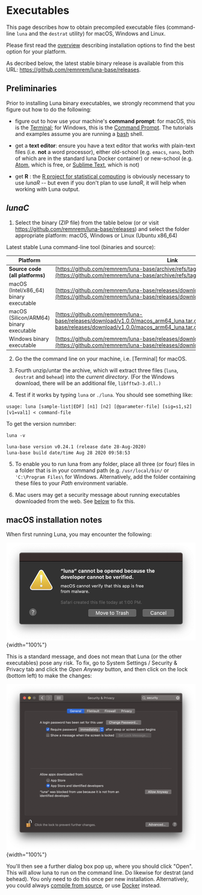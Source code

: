 # Executables

This page describes how to obtain precompiled executable files
(command-line `luna` and the `destrat` utility) for macOS, Windows and
Linux.

Please first read the [overview](index.md) describing installation options
to find the best option for your platform.

As decribed below, the latest stable binary release is available from
this URL: <https://github.com/remnrem/luna-base/releases>.

## Preliminaries

Prior to installing Luna binary executables, we strongly recommend
that you figure out how to do the following:

- figure out to how use your machine's __command prompt__: for macOS, this is the 
 [Terminal](https://www.wikihow.com/Get-to-the-Command-Line-on-a-Mac); for Windows, this is 
 the [Command Prompt](https://www.wikihow.com/Open-the-Command-Prompt-in-Windows).  The tutorials and 
 examples assume you are running a [bash](https://en.wikipedia.org/wiki/Bash_(Unix_shell)) shell.

- get a __text editor__: ensure you have a text editor that works with
  plain-text files (i.e. __not__ a word processor), either old-school
  (e.g. `emacs`, `nano`, both of which are in the standard luna Docker container)
  or new-school (e.g. [Atom](https://atom.io/), which is free, or
  [Sublime Text](https://www.sublimetext.com/), which is not)

- get __R__ : the [R project for statistical
  computing](https://www.r-project.org/) is obviously necessary to use
  _lunaR_ -- but even if you don't plan to use _lunaR_, it will help when
  working with Luna output.


## _lunaC_

1. Select the binary (ZIP file) from the table below (or or visit <https://github.com/remnrem/luna-base/releases>) and select the folder appropriate platform: macOS, Windows or Linux (Ubuntu x86_64)

Latest stable Luna command-line tool (binaries and source):

| Platform | Link |
| ----- | ----- |
| __Source code (all platforms)__ | [https://github.com/remnrem/luna-base/archive/refs/tags/v1.0.0.tar.gz](https://github.com/remnrem/luna-base/archive/refs/tags/v1.0.0.tar.gz)
| macOS (Intel/x86_64) binary executable | [https://github.com/remnrem/luna-base/releases/download/v1.0.0/mac_luna.tar.gz](https://github.com/remnrem/luna-base/releases/download/v1.0.0/mac_luna.tar.gz) |
| macOS (Silicon/ARM64) binary executable | [https://github.com/remnrem/luna-base/releases/download/v1.0.0/macos_arm64_luna.tar.gz])https://github.com/remnrem/luna-base/releases/download/v1.0.0/macos_arm64_luna.tar.gz) |
| Windows binary executable | [https://github.com/remnrem/luna-base/releases/download/v1.0.0/win_luna.zip](https://github.com/remnrem/luna-base/releases/download/v1.0.0/win_luna.zip) |

2. Go the the command line on your machine, i.e. [Terminal] for macOS.

3. Fourth unzip/untar the archive, which will extract three files
(`luna`, `destrat` and `behead`) into the _current directory_.  (For
the Windows download, there will be an additional file,
`libfftw3-3.dll.)`

4. Test if it works by typing `luna` or `./luna`.  You should see something like:
```
usage: luna [sample-list|EDF] [n1] [n2] [@parameter-file] [sig=s1,s2] [v1=val1] < command-file
```
To get the version numnber:
```
luna -v
```
```
luna-base version v0.24.1 (release date 28-Aug-2020)
luna-base build date/time Aug 28 2020 09:58:53
```

5. To enable you to run luna from any folder, place all three
(or four) files in a folder that is in your command path
(e.g. `/usr/local/bin/` or `'C:\Program Files\` for Windows.  Alternatively, add 
the folder containing these files to your _Path_ environment variable. 

6. Mac users may get a security message about running executables downloaded from the web.
See [below](#macos-installation-notes) to fix this.

<!---

## _lunaR_

__For Mac users only__, there will be a second file named `luna_0.2.tgz`.
This is a binary version of [_lunaR_](../ext/R.md) package.  After
downloading, type this on the Terminal command line:

```
R CMD INSTALL luna_0.2.tgz
```

This should install the `luna` library for R, which can be started
with the following command (from the R prompt):

```
library(luna)
```

See [_lunaR_](../ext/R.md) for more details.

--->


## macOS installation notes

When first running Luna, you may encounter the following:

![img](../img/mac-install1.png){width="100%"}

This is a standard message, and does not mean that Luna (or the other executables) pose any risk.  To fix, go
to System Settings / Security & Privacy tab and click the _Open Anyway_ button, and then click on the lock (bottom left) to make the changes:

![img](../img/mac-install2.png){width="100%"}

You'll then see a further dialog box pop up, where you should click
"Open".  This will allow luna to run on the command line.  Do likewise
for destrat (and behead).  You only need to do this once per new
installation.  Alternatively, you could always [compile from
source](source.md), or use [Docker](docker.md) instead.

